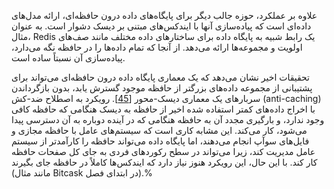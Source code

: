 علاوه بر عملکرد، حوزه جالب دیگر برای پایگاه‌های داده درون حافظه‌ای، ارائه مدل‌های داده‌ای است که پیاده‌سازی آنها با ایندکس‌های مبتنی بر دیسک دشوار است. به عنوان مثال، Redis یک رابط شبیه به پایگاه داده برای ساختارهای داده مختلف مانند صف‌های اولویت و مجموعه‌ها ارائه می‌دهد. از آنجا که تمام داده‌ها را در حافظه نگه می‌دارد، پیاده‌سازی آن نسبتاً ساده است.

تحقیقات اخیر نشان می‌دهد که یک معماری پایگاه داده درون حافظه‌ای می‌تواند برای پشتیبانی از مجموعه داده‌های بزرگتر از حافظه موجود گسترش یابد، بدون بازگرداندن سربارهای یک معماری دیسک-محور [[45](ch03.html#DeBrabant2013ts)]. رویکرد به اصطلاح ضد-کش (anti-caching) با اخراج داده‌های کمتر استفاده شده اخیر از حافظه به دیسک هنگامی که حافظه کافی وجود ندارد، و بارگیری مجدد آن به حافظه هنگامی که در آینده دوباره به آن دسترسی پیدا می‌شود، کار می‌کند. این مشابه کاری است که سیستم‌های عامل با حافظه مجازی و فایل‌های سوآپ انجام می‌دهند، اما پایگاه داده می‌تواند حافظه را کارآمدتر از سیستم عامل مدیریت کند، زیرا می‌تواند در سطح رکوردهای فردی به جای کل صفحات حافظه کار کند. با این حال، این رویکرد هنوز نیاز دارد که ایندکس‌ها کاملاً در حافظه جای بگیرند (مانند مثال Bitcask در ابتدای فصل).% 